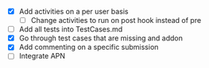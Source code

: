 - [x] Add activities on a per user basis
  - [ ] Change activities to run on post hook instead of pre
- [ ] Add all tests into TestCases.md
- [x] Go through test cases that are missing and addon
- [x] Add commenting on a specific submission
- [ ] Integrate APN

